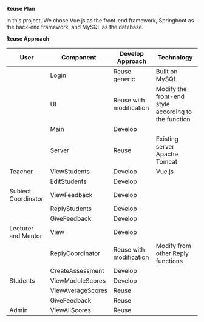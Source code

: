 **Reuse Plan**

In this project, We chose Vue.js as the front-end framework, Springboot as the back-end framework, and MySQL as the database.

**Reuse Approach**

| **User** | **Component** | **Develop Approach** | **Technology** |
| --- | --- | --- | --- |
|     | Login | Reuse generic | Built on MySQL |
|     | UI  | Reuse with modification | Modify the front-end style according to the function |
|     | Main | Develop |     |
|     | Server | Reuse | Existing server Apache Tomcat |
| Teacher | ViewStudents | Develop | Vue.js |
|     | EditStudents | Develop |     |
| Subiect Coordinator | ViewFeedback | Develop |     |
|     | ReplyStudents | Develop |     |
|     | GiveFeedback | Develop |     |
| Leeturer and Mentor | View | Develop |     |
|     | ReplyCoordinator | Reuse with modification | Modify from other Reply functions |
|     | CreateAssessment | Develop |     |
| Students | ViewModuleScores | Develop |     |
|     | ViewAverageScores | Reuse |     |
|     | GiveFeedback | Reuse |     |
| Admin | ViewAllScores | Reuse |     |
